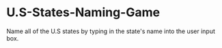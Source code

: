 # U.S-States-Naming-Game
Name all of the U.S states by typing in the state's name into the user input box. 
